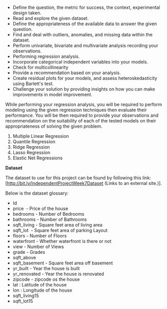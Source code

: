 *	Define the question, the metric for success, the context, experimental design taken.
*	Read and explore the given dataset.
*	Define the appropriateness of the available data to answer the given question.
*	Find and deal with outliers, anomalies, and missing data within the dataset.
*	Perform univariate, bivariate and multivariate analysis recording your observations.
*	Performing regression analysis.
*	Incorporate categorical independent variables into your models.
*	Check for multicollinearity
*	Provide a recommendation based on your analysis.
*	Create residual plots for your models, and assess heteroskedasticity using Barlett's test.
*	Challenge your solution by providing insights on how you can make improvements in model improvement.

  While performing your regression analysis, you will be required to perform modeling using the given regression techniques then evaluate their performance. You will be then required to provide your observations and recommendation on the suitability of each of the tested models on their appropriateness of solving the given problem. 

1. Multiple Linear Regression
2. Quantile Regression
3. Ridge Regression
4. Lasso Regression
5. Elastic Net Regressions

**Dataset**

The dataset to use for this project can be found by following this link: [http://bit.ly/IndependentProjectWeek7Dataset (Links to an external site.)]. 

Below is the dataset glossary:
*	Id 
*	price  - Price of the house
*	bedrooms - Number of Bedrooms
*	bathrooms - Number of Bathrooms
*	sqft_living - Square feet area of living area
*	sqft_lot  - Square feet area of parking Layout
*	floors - Number of Floors
*	waterfront - Whether waterfront is there or not
*	view - Number of Views
*	grade - Grades
*	sqft_above
*	sqft_basement - Square feet area off basement
*	yr_built - Year the house is built
*	yr_renovated - Year the house is renovated
*	zipcode - zipcode os the house
*	lat : Latitude of the house
*	lon : Longitude of the house
*	sqft_living15
*	sqft_lot15
